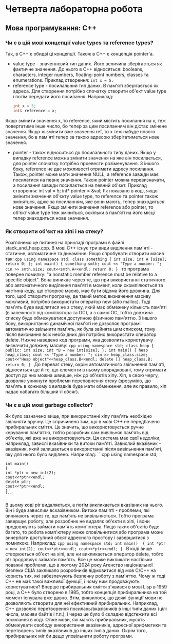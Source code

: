 # Четверта лабораторна робота
## Мова програмування: C++
### Чи є в цій мові концепції value types та reference types?
Так, в C++ є обидві ці концепції. Також в C++ є концепція pointer'а. 
- value type - значеннєвий тип даних. Його величина зберігається як фактичне значення. До нього в C++ відносяться: booleans, characters, integer numbers, floating-point numbers, classes та enumerations. Приклад створення: ```int x = 5.```
- reference type - посилальний тип даних. В пам'яті зберігається як адреса. Для створення потрібно спочатку створити об'єкт value type і потім передати його посилання. Наприклад:
    ```cpp
    int x = 5;
    int& reference = x;
    ```
Якщо змінити значення x, то reference, який містить посилання на x, теж повертатиме інше число, бо тепер за цим посиланням він дістає змінене значення. Якщо ж змінити вже значення ref, то х теж набуде нового значення, бо в пам'яті тепер за такою адресою зберігатиметься нове значення.
- pointer - також відноситься до посилального типу даних. Якщо у випадку reference можна змінити значення на яке він посилається, для pointer спочатку потрібно проевести розіменування. З іншого боку, reference не дає можливості отримати адресу посилання. Також, pointer може мати значення NULL, а reference завжди має посилатися на певне значення. Також pointer можна перевизначати, а посилання завжди посилається на певний об'єкт. Приклад створення: 
    int val = 5;
    int* pointer = &val;
Як показано в коді, якщо змінити значення об'єкту value type, то reference та pointer також зміняться, адже за посиланням, яке вони мають, тепер знаходиться нове значення. Якщо змінити значення reference або pointer, то об'єкт value type теж зміниться, оскільки в пам'яті на його місці тепер знаходиться нове значення.
### Як створити об'єкт на хіпі і на стеку?
Розглянемо це питання на прикладі програми в файлі stack_and_heap.cpp. В мові C++ існує три види виділення пам'яті - статичне, автоматичне та динамічне. Якщо спробувати створити масив так:
    ```cpp
    using namespace std;
    class something
    {
        int size;
        int A [size];
        return 0;
    };
    int main()
    {
        something smth;
        cout << "Type a number: ";
        cin >> smth.size;
        cout<<smth.A<<endl;
        return 0;
    }
    ```
то програма поверне помилку: "a nonstatic member reference must be relative to a specific object". Вона виникає через те, що при використанні статичного або автоматичного виділення пам'яті в момент, коли скомпілюється та частина коду, що створює масив, має бути відома його довжина. Для того, щоб створити програму, де такий метод визначення масиву можливий, потрібно використати оператор new (або malloc). Тоді пам'ять буде виділятися не з стеку, який має обмежену кількість пам'яті (в залежності від компілятора та ОС), а з самої ОС, тобто довжина списку буде обмежуватися доступною фізичною пам'яттю. З іншого боку, використання динамічної пам'яті не дозволяє програмі автоматично звільнити пам'ять, як була зайнята цим списком, тому після виконання всіх необхідних дій потрібно використати оператор delete. 
Нижче наведено код програми, яка дозволить користувачу визначити довжину масиву:
    ```cpp
    using namespace std;
    class heap
    {
    public:
        int size;
        int *B = new int[size];
    };
    int main()
    {
        heap heap_class;
        cout << "Type a number: ";
        cin >> heap_class.size;
        cout<<"Heap object"<<heap_class.B<<endl;
        delete [] heap_class.B;
        return 0;
    }
    ```
До переваг стеку, окрім автоматичного звільнення пам'яті, відноситься ще й те, що елементи в ньому впорядковані, тому отримати доступ до них можна швидше, ніж до об'єктів хіпу. Хіп, в свою чергу, дозволяє уникнути проблеми переповнення стеку (зрозуміло, що пам'ять в кожному з випадків буде мати обмеження, але як правило, хіп надає набагато більший її обсяг).
### Чи є в цій мові garbage collector?
Як було зазначено вище, при використанні хіпу пам'ять необхідно звільняти вручну. Це спричинено тим, що в мові C++ не передбачено прибиральник сміття. Це значить, що використовується ручне керування пам'яттю, тобто розробник сам вивільняє пам'ять від об'єктів, які вже не використовуються. Ця система має свої недоліки, наприклад, завислі вказівники та витоки пам'яті. 
Завислий вказівник - вказівник, який залишається в використанні після вивільнення пам'яті, яку для нього було виділено. Наприклад:
    ```cpp
    using namespace std;

    int main()
    {
    int *ptr = new int(2);
    cout<<*ptr<<endl;
    delete ptr;
    cout<<*ptr<<endl;
    }
    ```
В цьому коді ptr видаляється, а потім викликається вказівник на нього. Він і буде завислим всказівником.
Витоки пам'яті - проблеми, які виникають через те, що пам'ять не вивільняється. Тобто програма завершує роботу, але розробник не видаляє об'єкти в хіпі, і вони продовжують займати пам'ять комп'ютера. Якщо таких об'єктів буде багато, то робота комп'ютеру може сповільнитися або програма може вичерпати доступний обсяг адресного простору і завершитися з помилкою. Наприклад:
    ```cpp
    using namespace std;
    int main() 
    {
    int *ptr = new int(2);
    cout<<*ptr<<endl;
    cout<<*ptr<<endl;
    }
    ```
В коді вище створюється об'єкт на хіпі, але ни викликається оператор delete, тобто ptr продовжує займати пам'ять.
Все це може викликати настільки поважні проблеми, що в лютому 2024 року Агенство національної безпеки США закликало розробників відмовитися від мов C/C++ на користь тих, які забезпечують безпечну роботу з пам'яттю. Чому ж тоді C++ не має такої важливої функції, і чому ним продовжують користуватися?
Вперше прибиральник сміття з'явився в мові Lisp в 1959 році, а C++ було створено в 1985, тобто концепція прибиральника на той момент існувала вже давно. Втім, виявилося, що деякі функції мови не дозволяють створити для неї ефективний прибиральник. Наприклад, C++ дозволяє перетворення посилань/вказівників в інші типи даних (цілі числа, масиви байтів і т.п.), і через це було б складно відстежити всі посилання в коді. Отже мови, які мають прибиральник, мусять обмежувати свободу використання вказівників, адресної арифметики та перетворень типів вказівників до інших типів даних. Окрім того, прибиральник міг би дещо уповільнити роботу програми.
